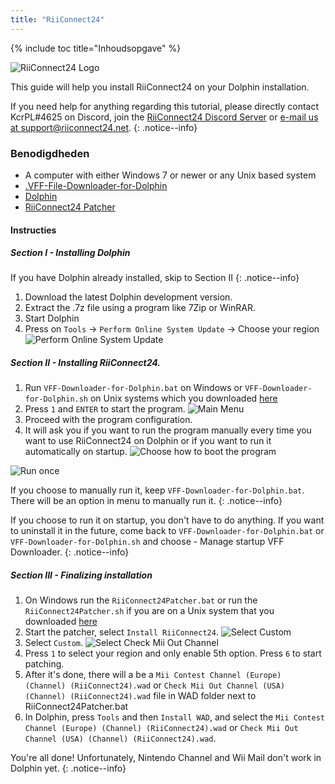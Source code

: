 ```yaml
---
title: "RiiConnect24"
---
```


{% include toc title="Inhoudsopgave" %}

![RiiConnect24 Logo](/images/WiiRC24Logo.jpg)

This guide will help you install RiiConnect24 on your Dolphin installation.

If you need help for anything regarding this tutorial, please directly contact KcrPL#4625 on Discord, join the [RiiConnect24 Discord Server](https://discord.gg/b4Y7jfD) or [e-mail us at support@riiconnect24.net](mailto:support@riiconnect24.net).
{: .notice--info}

### Benodigdheden
* A computer with either Windows 7 or newer or any Unix based system
* [.VFF-File-Downloader-for-Dolphin](https://github.com/RiiConnect24/.VFF-File-Downloader-for-Dolphin/releases)
* [Dolphin](https://dolphin-emu.org/download/)
* [RiiConnect24 Patcher](https://github.com/RiiConnect24/RiiConnect24-Patcher/releases)

#### Instructies

##### Section I - Installing Dolphin

If you have Dolphin already installed, skip to Section II
{: .notice--info}

1. Download the latest Dolphin development version.
2. Extract the .7z file using a program like 7Zip or WinRAR.
3. Start Dolphin
4. Press on `Tools` -> `Perform Online System Update` -> Choose your region ![Perform Online System Update](/images/Dolphin_RC24/1.jpg)

##### Section II - Installing RiiConnect24.

1. Run `VFF-Downloader-for-Dolphin.bat` on Windows or `VFF-Downloader-for-Dolphin.sh` on Unix systems which you downloaded [here](https://github.com/RiiConnect24/.VFF-File-Downloader-for-Dolphin/releases)
2. Press `1` and `ENTER` to start the program. ![Main Menu](/images/Dolphin_RC24/2.jpg)
3. Proceed with the program configuration.
4. It will ask you if you want to run the program manually every time you want to use RiiConnect24 on Dolphin or if you want to run it automatically on startup. ![Choose how to boot the program](/images/Dolphin_RC24/3.jpg)

![Run once](/images/Dolphin_RC24/4.jpg)

If you choose to manually run it, keep `VFF-Downloader-for-Dolphin.bat`. There will be an option in menu to manually run it.
{: .notice--info}

If you choose to run it on startup, you don't have to do anything. If you want to uninstall it in the future, come back to `VFF-Downloader-for-Dolphin.bat` or `VFF-Downloader-for-Dolphin.sh` and choose - Manage startup VFF Downloader.
{: .notice--info}

##### Section III - Finalizing installation

1. On Windows run the `RiiConnect24Patcher.bat` or run the `RiiConnect24Patcher.sh` if you are on a Unix system that you downloaded [here](https://github.com/RiiConnect24/RiiConnect24-Patcher/releases)
2. Start the patcher, select `Install RiiConnect24`. ![Select Custom](/images/Dolphin_RC24/5.jpg)
3. Select `Custom`. ![Select Check Mii Out Channel](/images/Dolphin_RC24/6.jpg)
4. Press `1` to select your region and only enable 5th option. Press `6` to start patching.
5. After it's done, there will a be a `Mii Contest Channel (Europe) (Channel) (RiiConnect24).wad` or `Check Mii Out Channel (USA) (Channel) (RiiConnect24).wad` file in WAD folder next to RiiConnect24Patcher.bat
6. In Dolphin, press `Tools` and then `Install WAD`, and select the `Mii Contest Channel (Europe) (Channel) (RiiConnect24).wad` or `Check Mii Out Channel (USA) (Channel) (RiiConnect24).wad`.

You're all done! Unfortunately, Nintendo Channel and Wii Mail don't work in Dolphin yet.
{: .notice--info}
